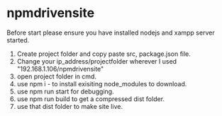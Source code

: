 # npmdrivensite

Before start please ensure you have installed nodejs and xampp server started.

1. Create project folder and copy paste src, package.json file.
2. Change your ip_address/projectfolder wherever I used "192.168.1.106/npmdrivensite"
3. open project folder in cmd. 
4. use npm i - to install exisiting node_modules to download.
5. use npm run start for debugging.
6. use npm run build to get a compressed dist folder.
7. use that dist folder to make site live.